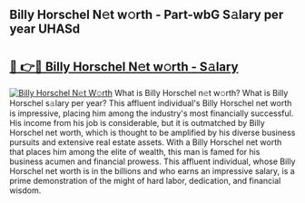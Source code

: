 ## Billy Horschel N𝚎t w𝚘rth - Part-wbG S𝚊lary per year UHASd

# <h2><a href="http://gc28cjz.nevu.top/?p=Billy+Horschel">🔗 👉🔴 Billy Horschel N𝚎t w𝚘rth - S𝚊lary</a></h2>

[![Billy Horschel N𝚎t W𝚘rth](https://i.imgur.com/Oavwk0R.jpeg)](http://gc28cjz.nevu.top/?p=Billy+Horschel)
What is Billy Horschel n𝚎t w𝚘rth? What is Billy Horschel s𝚊lary per year?
This affluent individual's Billy Horschel net worth is impressive, placing him among the industry's most financially successful. His income from his job is considerable, but it is outmatched by Billy Horschel net worth, which is thought to be amplified by his diverse business pursuits and extensive real estate assets. With a Billy Horschel net worth that places him among the elite of wealth, this man is famed for his business acumen and financial prowess. This affluent individual, whose Billy Horschel net worth is in the billions and who earns an impressive salary, is a prime demonstration of the might of hard labor, dedication, and financial wisdom.
